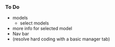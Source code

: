 ### To Do

- models
    - select models 
- more info for selected model  
- Nav bar
- (resolve hard coding with a basic manager tab) 